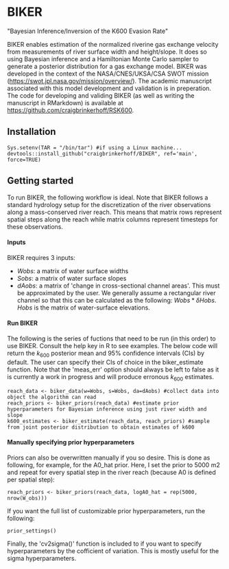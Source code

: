 # BIKER
"Bayesian Inference/Inversion of the K600 Evasion Rate"

BIKER enables estimation of the normalized riverine gas exchange velocity from measurements of river surface width and height/slope. It does so using Bayesian inference and a Hamiltonian Monte Carlo sampler to generate a posterior distribution for a gas exchange model. BIKER was developed in the context of the NASA/CNES/UKSA/CSA SWOT mission (https://swot.jpl.nasa.gov/mission/overview/). The academic manuscript associated with this model development and validation is in preperation. The code for developing and validing BIKER (as well as writing the manuscript in RMarkdown) is available at https://github.com/craigbrinkerhoff/RSK600.

## Installation
```
Sys.setenv(TAR = "/bin/tar") #if using a Linux machine...
devtools::install_github("craigbrinkerhoff/BIKER", ref='main', force=TRUE)
```

## Getting started
To run BIKER, the following workflow is ideal. Note that BIKER follows a standard hydrology setup for the discretization of the river observations along a mass-conserved river reach. This means that matrix rows represent spatial steps along the reach while matrix columns represent timesteps for these observations.

#### Inputs
BIKER requires 3 inputs: <br>
- $Wobs$: a matrix of water surface widths <br>
- $Sobs$: a matrix of water surface slopes <br> 
- $dAobs$: a matrix of 'change in cross-sectional channel areas'. This must be approximated by the user. We generally assume a rectangular river channel so that this can be calculated as the following: $Wobs*\delta Hobs$. $Hobs$ is the matrix of water-surface elevations.

#### Run BIKER
The following is the series of fuctions that need to be run (in this order) to use BIKER. Consult the help key in R to see examples. The below code will return the $k_{600}$ posterior mean and 95% confidence intervals (CIs) by default. The user can specify their CIs of choice in the biker_estimate function. Note that the 'meas_err' option should always be left to false as it is currently a work in progress and will produce erronous $k_{600}$ estimates.<br>

```
reach_data <- biker_data(w=Wobs, s=Wobs, da=dAobs) #collect data into object the algorithm can read
reach_priors <- biker_priors(reach_data) #estimate prior hyperparameters for Bayesian inference using just river width and slope
k600_estimates <- biker_estimate(reach_data, reach_priors) #sample from joint posterior distribution to obtain estimates of k600
```

#### Manually specifying prior hyperparameters
Priors can also be overwritten manually if you so desire. This is done as following, for example, for the A0_hat prior. Here, I set the prior to 5000 m2 and repeat for every spatial step in the river reach (because A0 is defined per spatial step):
```
reach_priors <- biker_priors(reach_data, logA0_hat = rep(5000, nrow(W_obs)))
```

If you want the full list of customizable prior hyperparameters, run the following:
```
prior_settings()
```

Finally, the 'cv2sigma()' function is included to if you want to specify hyperparameters by the cofficient of variation. This is mostly useful for the sigma hyperparameters.
